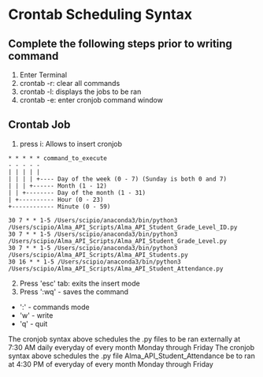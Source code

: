 # Crontab Scheduling Syntax

## Complete the following steps prior to writing command
1. Enter Terminal
2. crontab -r: clear all commands
3. crontab -l: displays the jobs to be ran
4. crontab -e: enter cronjob command window

## Crontab Job
1. press i: Allows to insert cronjob
~~~ crontab
* * * * * command_to_execute
- - - - -
| | | | |
| | | | +---- Day of the week (0 - 7) (Sunday is both 0 and 7)
| | | +------ Month (1 - 12)
| | +-------- Day of the month (1 - 31)
| +---------- Hour (0 - 23)
+------------ Minute (0 - 59)

30 7 * * 1-5 /Users/scipio/anaconda3/bin/python3 /Users/scipio/Alma_API_Scripts/Alma_API_Student_Grade_Level_ID.py
30 7 * * 1-5 /Users/scipio/anaconda3/bin/python3 /Users/scipio/Alma_API_Scripts/Alma_API_Student_Grade_Level.py
30 7 * * 1-5 /Users/scipio/anaconda3/bin/python3 /Users/scipio/Alma_API_Scripts/Alma_API_Students.py
30 16 * * 1-5 /Users/scipio/anaconda3/bin/python3 /Users/scipio/Alma_API_Scripts/Alma_API_Student_Attendance.py
~~~
2. Press 'esc' tab: exits the insert mode
3. Press ':wq' - saves the command
  - ':' - commands mode
  - 'w' - write
  - 'q' - quit

The cronjob syntax above schedules the .py files to be ran externally at 7:30 AM daily everyday of every month Monday through Friday
The cronjob syntax above schedules the .py file Alma_API_Student_Attendance be to ran at 4:30 PM of everyday of every month Monday through Friday

